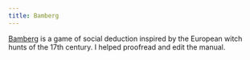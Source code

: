 ```yaml
---
title: Bamberg
---
```


[Bamberg](https://www.kickstarter.com/projects/bamberg/bamberg-a-thrilling-game-of-social-deduction) is a game of social deduction inspired by the European witch hunts of the 17th century. I helped proofread and edit the manual.